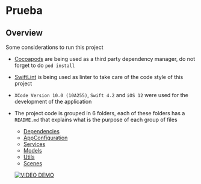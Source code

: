 # Prueba

## Overview

Some considerations to run this project



- [Cocoapods](https://cocoapods.org/) are being used as a third party dependency manager, do not forget to do `pod install`
- [SwiftLint](https://github.com/realm/SwiftLint) is being used as linter to take care of the code style of this project
- `XCode Version 10.0 (10A255)`, `Swift 4.2` and `iOS 12` were used for the development of the application
- The project code is grouped in 6 folders, each of these folders has a `README.md` that explains what is the purpose of each group of files
  - [Dependencies](Prueba/Dependencies/README.md)
  - [AppConfiguration](Prueba/AppConfiguration/README.md)
  - [Services](Prueba/Services/README.md)
  - [Models](Prueba/Models/README.md)
  - [Utils](Prueba/Utils/README.md)
  - [Scenes](Prueba/Scenes/README.md)
  
  
  [![VIDEO DEMO](https://cohesive.net/wp-content/uploads/2016/05/video-icon.png)](https://drive.google.com/file/d/1ddDW7M2331aIdKduATlbXxrFA8T6zZXV/view?usp=sharing)
